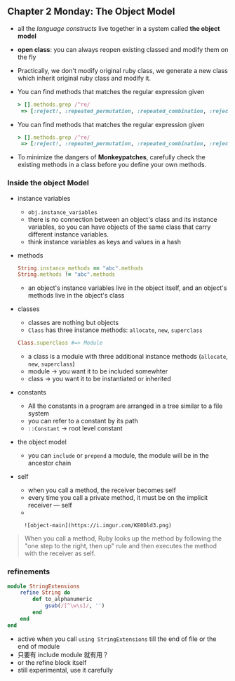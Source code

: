 ## Chapter 2 Monday: The Object Model

- all the *language constructs* live together in a system called **the object model**
- **open class**: you can always reopen existing classed and modify them on the fly
- Practically, we don't modify original ruby class, we generate a new class which inherit original ruby class and modify it.
- You can find methods that matches the regular expression given

    ```ruby
    > [].methods.grep /^re/
     => [:reject!, :repeated_permutation, :repeated_combination, :reject, :reverse_each, :replace, :reverse, :reverse!, :reduce, :remove_instance_variable, :respond_to?]
    ```
- You can find methods that matches the regular expression given

    ```ruby
    > [].methods.grep /^re/
     => [:reject!, :repeated_permutation, :repeated_combination, :reject, :reverse_each, :replace, :reverse, :reverse!, :reduce, :remove_instance_variable, :respond_to?]
    ```

- To minimize the dangers of **Monkeypatches**, carefully check the existing methods in a class before you define your own methods.

### Inside the object Model

- instance variables
    - `obj.instance_variables`
    - there is no connection between an object's class and its instance variables, so you can have objects of the same class that carry different instance variables.
    - think instance variables as keys and values in a hash
- methods

    ```ruby
    String.instance_methods == "abc".methods
    String.methods != "abc".methods
    ```

    - an object's instance variables live in the object itself, and an object's methods live in the object's class
- classes
    - classes are nothing but objects
    - `Class` has three instance methods: `allocate`, `new`, `superclass`

    ```ruby
    Class.superclass #=> Module
    ```

    - a class is a module with three additional instance methods (`allocate`, `new`, `superclass`)
    - module → you want it to be included somewhter
    - class → you want it to be instantiated or inherited
- constants
    - All the constants in a program are arranged in a tree similar to a file system
    - you can refer to a constant by its path
    - `::Constant` → root level constant

- the object model
    - you can `include` or `prepend` a module, the module will be in the ancestor chain
- self
    - when you call a method, the receiver becomes self
    - every time you call a private method, it must be on the implicit receiver — self
    - 

        ![object-main](https://i.imgur.com/KE0Dld3.png)

> When you call a method, Ruby looks up the method by following the "one step to the right, then up" rule and then executes the method with the receiver as self.

### refinements

```ruby
module StringExtensions
	refine String do
		def to_alphanumeric
			gsub(/[^\w\s]/, '')
 		end
	end
end
```

- active when you call `using StringExtensions` till the end of file or the end of module
- 只要有 include module 就有用？
- or the refine block itself
- still experimental, use it carefully